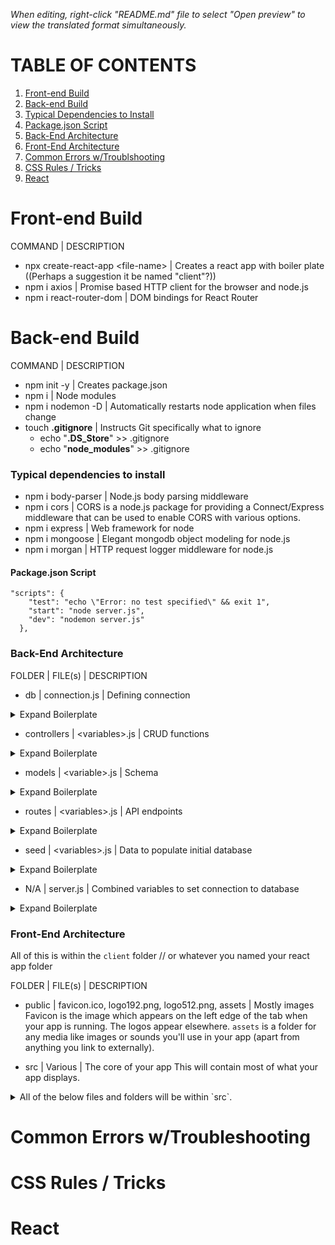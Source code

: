 _*When editing, right-click "README.md" file to select "Open preview" to view the translated format simultaneously.*_

# TABLE OF CONTENTS

1. [Front-end Build](#front-end)
2. [Back-end Build](#back-end)
3. [Typical Dependencies to Install](#dependencies)
4. [Package.json Script](#package.json)
5. [Back-End Architecture](#backarchitecture)
6. [Front-End Architecture](#frontarchitecture)
7. [Common Errors w/Troublshooting](#errors)
8. [CSS Rules / Tricks](#css)
9. [React](#react)

# Front-end Build <a name="front-end"></a>

COMMAND | DESCRIPTION

- npx create-react-app \<file-name\> | Creates a react app with boiler plate ((Perhaps a suggestion it be named "client"?))
- npm i axios | Promise based HTTP client for the browser and node.js
- npm i react-router-dom | DOM bindings for React Router

# Back-end Build <a name="back-end"></a>

COMMAND | DESCRIPTION

- npm init -y | Creates package.json
- npm i | Node modules
- npm i nodemon -D | Automatically restarts node application when files change
- touch **.gitignore** | Instructs Git specifically what to ignore
  - echo "**.DS_Store**" >> .gitignore
  - echo "**node_modules**" >> .gitignore

### Typical dependencies to install<a name="dependencies"></a>

- npm i body-parser | Node.js body parsing middleware
- npm i cors | CORS is a node.js package for providing a Connect/Express middleware that can be used to enable CORS with various options.
- npm i express | Web framework for node
- npm i mongoose | Elegant mongodb object modeling for node.js
- npm i morgan | HTTP request logger middleware for node.js

#### Package.json Script<a name="package.json"></a>

```
"scripts": {
    "test": "echo \"Error: no test specified\" && exit 1",
    "start": "node server.js",
    "dev": "nodemon server.js"
  },

```

### Back-End Architecture<a name="backarchitecture"></a>

FOLDER | FILE(s) | DESCRIPTION

- db | connection.js | Defining connection
<details>
 <summary>Expand Boilerplate</summary>

```
const mongoose = require("mongoose");

let MONGODB_URI =
  process.env.PROD_MONGODB || "mongodb://127.0.0.1:27017/app-nameDB"; // change this to whatever you actually want to name your database

mongoose
  .connect(MONGODB_URI, { useUnifiedTopology: true, useNewUrlParser: true })
  .then(() => console.log("Successfully connected to MongoDB."))
  .catch((e) => console.error("Connection error", e.message));

module.exports = mongoose.connection;

```

</details>

- controllers | \<variables\>.js | CRUD functions
<details>
 <summary>Expand Boilerplate</summary>

```
const Variable = require("../models/variable");
const db = require("../db/connection");

db.on("error", console.error.bind(console, "MongoDB connection error:"));

const getVariables = async (req, res) => {
  try {
    const variables = await Variable.find();
    res.json(variables);
  } catch (error) {
    res.status(500).json({ error: error.message });
  }
};

const getVariable = async (req, res) => {
  try {
    const { id } = req.params;
    const variable = await Variable.findById(id);
    if (variable) {
      return res.json(variable);
    }
    res.status(404).json({ message: "Variable not found!" });
  } catch (error) {
    res.status(500).json({ error: error.message });
  }
};

const createVariable = async (req, res) => {
  try {
    const variable = await new Variable(req.body);
    await variable.save();
    res.status(201).json(variable);
  } catch (error) {
    console.log(error);
    res.status(500).json({ error: error.message });
  }
};

const updateVariable = async (req, res) => {
  const { id } = req.params;
  await Variable.findByIdAndUpdate(id, req.body, { new: true }, (error, variable) => {
    if (error) {
      return res.status(500).json({ error: error.message });
    }
    if (!variable) {
      return res.status(404).json({ message: "Variable not found!" });
    }
    res.status(200).json(variable);
  });
};

const deleteVariable = async (req, res) => {
  try {
    const { id } = req.params;
    const deleted = await Variable.findByIdAndDelete(id);
    if (deleted) {
      return res.status(200).send("Variable deleted");
    }
    throw new Error("Variable not found");
  } catch (error) {
    res.status(500).json({ error: error.message });
  }
};

module.exports = {
  createVariable,
  getVariables,
  getVariable,
  updateVariable,
  deleteVariable,
};

```

</details>

- models | \<variable\>.js | Schema
<details>
 <summary>Expand Boilerplate</summary>

```
const mongoose = require("mongoose");
const Schema = mongoose.Schema;

const Variable = new Schema(
  {
    title: { type: String, required: true },
    imgURL: { type: String, required: true },
    content: { type: String, required: true },
    author: { type: String, required: true },
  },
  { timestamps: true }
);

module.exports = mongoose.model("variables", Variable);

```

</details>

- routes | \<variables\>.js | API endpoints
<details>
 <summary>Expand Boilerplate</summary>

```
const { Router } = require("express");
const controllers = require("../controllers/<filename>");

const router = Router();

router.get("/<variables>", controllers.getVariables);
router.get("/<variables>/:id", controllers.getVariable);
router.post("/<variables>", controllers.createVariable);
router.put("/<variables>/:id", controllers.updateVariable);
router.delete("/<variables>/:id", controllers.deleteVariable);

module.exports = router;

```

</details>

- seed | \<variables\>.js | Data to populate initial database
<details>
 <summary>Expand Boilerplate</summary>

```
const db = require("../db/connection");
const Variable = require("../models/variable");

db.on("error", console.error.bind(console, "MongoDB connection error:"));

const main = async () => {
  const variables = [
    {
    }
    ];
  await Variable.insertMany(variables);
  console.log("Created vaiables!");
  };
const run = async () => {
await main();
db.close();
};

run();

```

</details>

- N/A | server.js | Combined variables to set connection to database

<details>
 <summary>Expand Boilerplate</summary>
   
   ```
const express = require("express");
const cors = require("cors");
const bodyParser = require("body-parser");
const logger = require("morgan");
const variableRoutes = require("./routes/variable");
const db = require("./db/connection");
const { response } = require("express");
const PORT = process.env.PORT || 3000;

const app = express();

app.use(cors());
app.use(bodyParser.json());
app.use(logger("dev"));

app.use("/api", variableRoutes);

db.on("error", console.error.bind(console, "MongoDB connection error:"));

app.listen(PORT, () => console.log(`Listening on port: ${PORT}`));

app.get("/", (req, res) => res.send("This is root!"));

```

</details>

### Front-End Architecture<a name="frontarchitecture"></a>

All of this is within the `client` folder // or whatever you named your react app folder

FOLDER | FILE(s) | DESCRIPTION
* public | favicon.ico, logo192.png, logo512.png, assets | Mostly images
Favicon is the image which appears on the left edge of the tab when your app is running. The logos appear elsewhere. `assets` is a folder for any media like images or sounds you'll use in your app (apart from anything you link to externally).

* src | Various | The core of your app
This will contain most of what your app displays.

<details>
 <summary>All of the below files and folders will be within `src`.</summary>

* NA | index.js | Where the computer will look first. The included boilerplate allows you to use routing.
<details>
 <summary>Expand Boilerplate</summary>

```

import React from "react";
import ReactDOM from "react-dom";
import "./index.css";
import App from "./App";
import reportWebVitals from "./reportWebVitals";
import { BrowserRouter as Router } from "react-router-dom";

ReactDOM.render(
<React.StrictMode>
<Router>
<App />
</Router>
</React.StrictMode>,
document.getElementById("root")
);

// If you want to start measuring performance in your app, pass a function
// to log results (for example: reportWebVitals(console.log))
// or send to an analytics endpoint. Learn more: https://bit.ly/CRA-vitals
reportWebVitals();

```
</details>

* NA | App.js | Controls the traffic. Uses Switch which only sends users to the first matching Screen
<details>
 <summary>Expand Boilerplate</summary>

```

import React from "react";
import "./App.css";
import { Route, Switch } from "react-router-dom";
import <ScreenName> from "./screens/<ScreenName>/<ScreenName>";
import { getUser } from "./services/Users";

const App = () => {
return (

<div className="App">
<Switch>
<Route exact path="/" component={<ScreenName>} />
</Switch>
</div>
);
};

export default App;

```
</details>

* screens | ScreenName | Screens are components which take up essentially the entire body.
Each folder is named in PascalCase and contains two files. Each file has the exact same name as the folder. One uses the .css extension, the other uses the .jsx extension. Below is an example of the ScreenName.jsx file. Note: You can populate it rapidly by typing `rsf` and hitting enter, but remember you'll have to add the `import './ScreenName.css` manually.
<details>
 <summary>Expand Boilerplate</summary>

```

import React from "react";
import <ComponentName> from "../../components/<ComponentName>/<ComponentName>";

export default function ScreenName(props) {
return (

<div>
<ComponentName />
</div>
);
}

```
</details>

* components | ComponentName | Components represent one element on the screen.
Each folder is named in PascalCase and contains two files. Each file has the exact same name as the folder. One uses the .css extension, the other uses the .jsx extension. Below is an example of the ComponentName.jsx file. Note: You can populate it rapidly by typing `rsf` and hitting enter, but remember you'll have to add the `import './ComponentName.css` manually.
<details>
 <summary>Expand Boilerplate</summary>

```

import React from "react";
import <OtherComponent> from "../../<OtherComponent>/<OtherComponent>";

export default function ComponentName(props) {
return (

<div>
<OtherComponent />
</div>
);
}

```
</details>

* services | apiConfig.js | Exports a function to let the client connect to the database
<details>
 <summary>Expand Boilerplate</summary>

```

import axios from 'axios'

let apiUrl

const apiUrls = {
production: 'https://<App-Name>.herokuapp.com/api', // Make sure you update this with the actual name of your Heroku app
development: 'http://localhost:3000/api'
}

if (window.location.hostname === 'localhost') {
apiUrl = apiUrls.development
} else {
apiUrl = apiUrls.production
}

const api = axios.create({
baseURL: apiUrl
})

export default api

```
</details>

* services | <Collection>.js | Exports functions to use on the object types defined in your models.
 Note, by default it contains the CRUD functions, but this is where you add any other method you might need.
<details>
 <summary>Expand Boilerplate</summary>

```

import api from "./apiConfig";

export const getVariables = async () => {
try {
const response = await api.get("/variables");
return response.data;
} catch (error) {
throw error;
}
};

export const getVariable = async (id) => {
try {
const response = await api.get(`/variables/${id}`);
return response.data;
} catch (error) {
throw error;
}
};

export const createVariable = async (variable) => {
try {
const response = await api.post("/variables", variable);
return response.data;
} catch (error) {
throw error;
}
};

export const updateVariable = async (id, variable) => {
try {
const response = await api.put(`/variables/${id}`, variable);
return response.data;
} catch (error) {
throw error;
}
};

export const deleteVariable = async (id) => {
try {
const response = await api.delete(`/variables/${id}`);
return response.data;
} catch (error) {
throw error;
}
};

```
</details>
</details>

# Common Errors w/Troubleshooting<a name="errors"></a>
# CSS Rules / Tricks<a name="css"></a>
# React<a name="react"></a>
```
